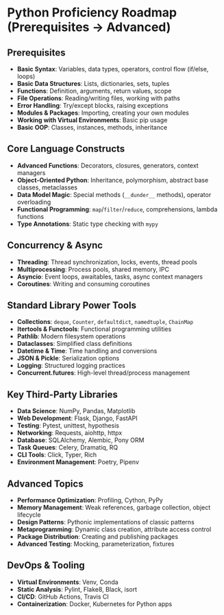 # Python Proficiency Roadmap (Prerequisites → Advanced)

## Prerequisites
- **Basic Syntax**: Variables, data types, operators, control flow (if/else, loops)
- **Basic Data Structures**: Lists, dictionaries, sets, tuples
- **Functions**: Definition, arguments, return values, scope
- **File Operations**: Reading/writing files, working with paths
- **Error Handling**: Try/except blocks, raising exceptions
- **Modules & Packages**: Importing, creating your own modules
- **Working with Virtual Environments**: Basic pip usage
- **Basic OOP**: Classes, instances, methods, inheritance

## Core Language Constructs
- **Advanced Functions**: Decorators, closures, generators, context managers
- **Object-Oriented Python**: Inheritance, polymorphism, abstract base classes, metaclasses
- **Data Model Magic**: Special methods (`__dunder__` methods), operator overloading
- **Functional Programming**: `map`/`filter`/`reduce`, comprehensions, lambda functions
- **Type Annotations**: Static type checking with `mypy`

## Concurrency & Async
- **Threading**: Thread synchronization, locks, events, thread pools
- **Multiprocessing**: Process pools, shared memory, IPC
- **Asyncio**: Event loops, awaitables, tasks, async context managers
- **Coroutines**: Writing and consuming coroutines

## Standard Library Power Tools
- **Collections**: `deque`, `Counter`, `defaultdict`, `namedtuple`, `ChainMap`
- **Itertools & Functools**: Functional programming utilities
- **Pathlib**: Modern filesystem operations
- **Dataclasses**: Simplified class definitions
- **Datetime & Time**: Time handling and conversions
- **JSON & Pickle**: Serialization options
- **Logging**: Structured logging practices
- **Concurrent.futures**: High-level thread/process management

## Key Third-Party Libraries
- **Data Science**: NumPy, Pandas, Matplotlib
- **Web Development**: Flask, Django, FastAPI
- **Testing**: Pytest, unittest, hypothesis
- **Networking**: Requests, aiohttp, httpx
- **Database**: SQLAlchemy, Alembic, Pony ORM
- **Task Queues**: Celery, Dramatiq, RQ
- **CLI Tools**: Click, Typer, Rich
- **Environment Management**: Poetry, Pipenv

## Advanced Topics
- **Performance Optimization**: Profiling, Cython, PyPy
- **Memory Management**: Weak references, garbage collection, object lifecycle
- **Design Patterns**: Pythonic implementations of classic patterns
- **Metaprogramming**: Dynamic class creation, attribute access control
- **Package Distribution**: Creating and publishing packages
- **Advanced Testing**: Mocking, parameterization, fixtures

## DevOps & Tooling
- **Virtual Environments**: Venv, Conda
- **Static Analysis**: Pylint, Flake8, Black, isort
- **CI/CD**: GitHub Actions, Travis CI
- **Containerization**: Docker, Kubernetes for Python apps
